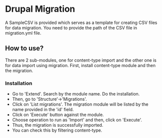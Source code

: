 # Drupal Migration

A SampleCSV is provided which serves as a template for creating CSV files for data migration.
You need to provide the path of the CSV file in migration.yml file.

## How to use?
There are 2 sub-modules, one for content-type import and the other one is for data import using migration.
First, install content-type module and then the migration.

### Installation
* Go to 'Extend'. Search by the module name. Do the installation.
* Then, go to 'Structure'->'Migrations'.
* Click on 'List migrations'. The migration module will be listed by the name provided in the 'id' field.
* Click on 'Execute' button against the module.
* Choose operation to run as 'Import' and then, click on 'Execute'.
* Thus, the migration is successfully imported.
* You can check this by filtering content-type.
